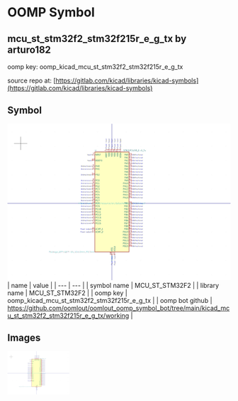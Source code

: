 # OOMP Symbol  
## mcu_st_stm32f2_stm32f215r_e_g_tx  by arturo182  
  
oomp key: oomp_kicad_mcu_st_stm32f2_stm32f215r_e_g_tx  
  
source repo at: [https://gitlab.com/kicad/libraries/kicad-symbols](https://gitlab.com/kicad/libraries/kicad-symbols)  
## Symbol  
  
[![working.png](working_600.png)](working.png)  
| name | value | 
| --- | --- | 
| symbol name | MCU_ST_STM32F2 | 
| library name | MCU_ST_STM32F2 | 
| oomp key | oomp_kicad_mcu_st_stm32f2_stm32f215r_e_g_tx | 
| oomp bot github | https://github.com/oomlout/oomlout_oomp_symbol_bot/tree/main/kicad_mcu_st_stm32f2_stm32f215r_e_g_tx/working | 
## Images  
  
[![working.png](working_140.png)](working.png)  
